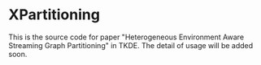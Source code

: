 XPartitioning
=============
This is the source code for paper  "Heterogeneous Environment Aware Streaming Graph Partitioning" in TKDE.
The detail of usage will be added soon. 
